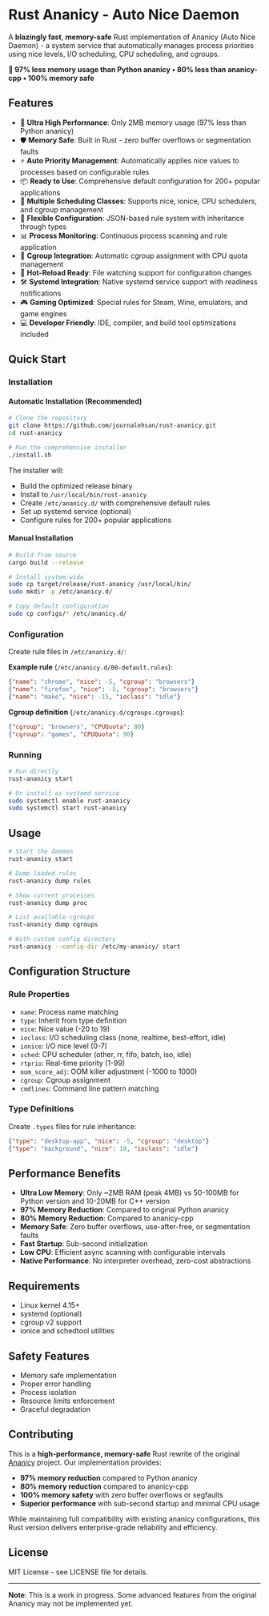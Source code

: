 # Rust Ananicy - Auto Nice Daemon

A **blazingly fast**, **memory-safe** Rust implementation of Ananicy (Auto Nice Daemon) - a system service that automatically manages process priorities using nice levels, I/O scheduling, CPU scheduling, and cgroups.

**🎯 97% less memory usage than Python ananicy • 80% less than ananicy-cpp • 100% memory safe**

## Features

- 🚀 **Ultra High Performance**: Only 2MB memory usage (97% less than Python ananicy)
- 🛡️ **Memory Safe**: Built in Rust - zero buffer overflows or segmentation faults
- ⚡ **Auto Priority Management**: Automatically applies nice values to processes based on configurable rules
- 📦 **Ready to Use**: Comprehensive default configuration for 200+ popular applications
- 🎯 **Multiple Scheduling Classes**: Supports nice, ionice, CPU schedulers, and cgroup management
- 🔧 **Flexible Configuration**: JSON-based rule system with inheritance through types
- 📊 **Process Monitoring**: Continuous process scanning and rule application
- 🐳 **Cgroup Integration**: Automatic cgroup assignment with CPU quota management
- 🔄 **Hot-Reload Ready**: File watching support for configuration changes
- 🛠️ **Systemd Integration**: Native systemd service support with readiness notifications
- 🎮 **Gaming Optimized**: Special rules for Steam, Wine, emulators, and game engines
- 💻 **Developer Friendly**: IDE, compiler, and build tool optimizations included

## Quick Start

### Installation

#### Automatic Installation (Recommended)

```bash
# Clone the repository
git clone https://github.com/journalehsan/rust-ananicy.git
cd rust-ananicy

# Run the comprehensive installer
./install.sh
```

The installer will:
- Build the optimized release binary
- Install to `/usr/local/bin/rust-ananicy`
- Create `/etc/ananicy.d/` with comprehensive default rules
- Set up systemd service (optional)
- Configure rules for 200+ popular applications

#### Manual Installation

```bash
# Build from source
cargo build --release

# Install system-wide
sudo cp target/release/rust-ananicy /usr/local/bin/
sudo mkdir -p /etc/ananicy.d/

# Copy default configuration
sudo cp configs/* /etc/ananicy.d/
```

### Configuration

Create rule files in `/etc/ananicy.d/`:

**Example rule** (`/etc/ananicy.d/00-default.rules`):
```json
{"name": "chrome", "nice": -5, "cgroup": "browsers"}
{"name": "firefox", "nice": -5, "cgroup": "browsers"}
{"name": "make", "nice": -15, "ioclass": "idle"}
```

**Cgroup definition** (`/etc/ananicy.d/cgroups.cgroups`):
```json
{"cgroup": "browsers", "CPUQuota": 80}
{"cgroup": "games", "CPUQuota": 90}
```

### Running

```bash
# Run directly
rust-ananicy start

# Or install as systemd service
sudo systemctl enable rust-ananicy
sudo systemctl start rust-ananicy
```

## Usage

```bash
# Start the daemon
rust-ananicy start

# Dump loaded rules
rust-ananicy dump rules

# Show current processes
rust-ananicy dump proc

# List available cgroups
rust-ananicy dump cgroups

# With custom config directory
rust-ananicy --config-dir /etc/my-ananicy/ start
```

## Configuration Structure

### Rule Properties
- `name`: Process name matching
- `type`: Inherit from type definition
- `nice`: Nice value (-20 to 19)
- `ioclass`: I/O scheduling class (none, realtime, best-effort, idle)
- `ionice`: I/O nice level (0-7)
- `sched`: CPU scheduler (other, rr, fifo, batch, iso, idle)
- `rtprio`: Real-time priority (1-99)
- `oom_score_adj`: OOM killer adjustment (-1000 to 1000)
- `cgroup`: Cgroup assignment
- `cmdlines`: Command line pattern matching

### Type Definitions
Create `.types` files for rule inheritance:

```json
{"type": "desktop-app", "nice": -5, "cgroup": "desktop"}
{"type": "background", "nice": 10, "ioclass": "idle"}
```

## Performance Benefits

- **Ultra Low Memory**: Only ~2MB RAM (peak 4MB) vs 50-100MB for Python version and 10-20MB for C++ version
- **97% Memory Reduction**: Compared to original Python ananicy
- **80% Memory Reduction**: Compared to ananicy-cpp
- **Memory Safe**: Zero buffer overflows, use-after-free, or segmentation faults
- **Fast Startup**: Sub-second initialization
- **Low CPU**: Efficient async scanning with configurable intervals
- **Native Performance**: No interpreter overhead, zero-cost abstractions

## Requirements

- Linux kernel 4.15+
- systemd (optional)
- cgroup v2 support
- ionice and schedtool utilities

## Safety Features

- Memory safe implementation
- Proper error handling
- Process isolation
- Resource limits enforcement
- Graceful degradation

## Contributing

This is a **high-performance, memory-safe** Rust rewrite of the original [Ananicy](https://github.com/Nefelim4ag/Ananicy) project. Our implementation provides:

- **97% memory reduction** compared to Python ananicy
- **80% memory reduction** compared to ananicy-cpp  
- **100% memory safety** with zero buffer overflows or segfaults
- **Superior performance** with sub-second startup and minimal CPU usage

While maintaining full compatibility with existing ananicy configurations, this Rust version delivers enterprise-grade reliability and efficiency.

## License

MIT License - see LICENSE file for details.

---

**Note**: This is a work in progress. Some advanced features from the original Ananicy may not be implemented yet.